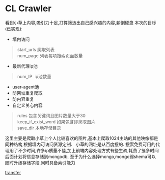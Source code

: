 # CL Crawler

看到小草上内容,吸引力十足,打算筛选出自己感兴趣的内容,躺倒硬盘
本次的目标(已实现):

* 墙内访问
> start_urls 爬取列表  
num_page 列表每项搜索页面数量
* 最新代理ip池   
> num_IP  ip池数量

* user-agent池
* 防网址重复爬取
* 防内容重复
* 自定义关心内容
> rules 包含关键词且图片数量大于30  
keep_if_exist_word 如果包含即爬取图片  
save_dir 本地存储目录


这里主要是爬取小草上个人比较喜欢的图片,基本上爬取1024主站的其他映像都是同种结构,根据墙内可访问资源定制.  
小草的网址是从百度搜的. 
搜索免费可用的代理用了不少时间,许多ip质量不佳,加上前端内容处理方式有些生疏,耗费了挺多时间
后面计划将信息存储到mongodb, 至于为什么选择mongo,mongo弱shema可以随时升级存储字段,同时具备索引能力

[transfer](https://www.zybuluo.com/liuhui0803/note/644770)
